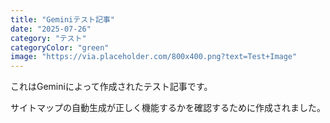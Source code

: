 ```yaml
---
title: "Geminiテスト記事"
date: "2025-07-26"
category: "テスト"
categoryColor: "green"
image: "https://via.placeholder.com/800x400.png?text=Test+Image"
---
```


これはGeminiによって作成されたテスト記事です。

サイトマップの自動生成が正しく機能するかを確認するために作成されました。
